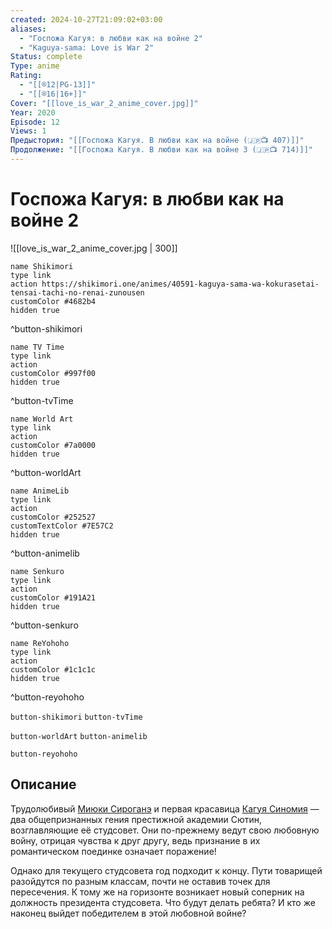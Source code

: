 ```yaml
---
created: 2024-10-27T21:09:02+03:00
aliases:
  - "Госпожа Кагуя: в любви как на войне 2"
  - "Kaguya-sama: Love is War 2"
Status: complete
Type: anime
Rating:
  - "[[®️12|PG-13]]"
  - "[[®️16|16+]]"
Cover: "[[love_is_war_2_anime_cover.jpg]]"
Year: 2020
Episode: 12
Views: 1
Предыстория: "[[Госпожа Кагуя. В любви как на войне (🇯🇵📺 407)]]"
Продолжение: "[[Госпожа Кагуя. В любви как на войне 3 (🇯🇵📺 714)]]"
---
```


# Госпожа Кагуя: в любви как на войне 2

![[love_is_war_2_anime_cover.jpg | 300]]

```button
name Shikimori
type link
action https://shikimori.one/animes/40591-kaguya-sama-wa-kokurasetai-tensai-tachi-no-renai-zunousen
customColor #4682b4
hidden true
```
^button-shikimori

```button
name TV Time
type link
action 
customColor #997f00
hidden true
```
^button-tvTime

```button
name World Art
type link
action 
customColor #7a0000
hidden true
```
^button-worldArt

```button
name AnimeLib
type link
action 
customColor #252527
customTextColor #7E57C2
hidden true
```
^button-animelib

```button
name Senkuro
type link
action 
customColor #191A21
hidden true
```
^button-senkuro

```button
name ReYohoho
type link
action 
customColor #1c1c1c
hidden true
```
^button-reyohoho



`button-shikimori` `button-tvTime`

`button-worldArt` `button-animelib`

`button-reyohoho`

## Описание

Трудолюбивый [Миюки Сироганэ](https://shikimori.one/characters/136685-miyuki-shirogane) и первая красавица [Кагуя Синомия](https://shikimori.one/characters/136359-kaguya-shinomiya) — два общепризнанных гения престижной академии Сютин, возглавляющие её студсовет. Они по-прежнему ведут свою любовную войну, отрицая чувства к друг другу, ведь признание в их романтическом поединке означает поражение!

Однако для текущего студсовета год подходит к концу. Пути товарищей разойдутся по разным классам, почти не оставив точек для пересечения. К тому же на горизонте возникает новый соперник на должность президента студсовета. Что будут делать ребята? И кто же наконец выйдет победителем в этой любовной войне?
